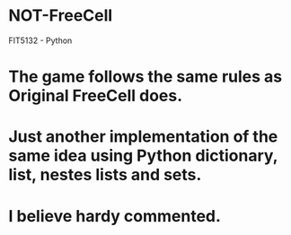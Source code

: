 # NOT-FreeCell
FIT5132 - Python

# The game follows the same rules as Original FreeCell does.
# Just another implementation of the same idea using Python dictionary, list, nestes lists and sets.
# I believe hardy commented.
